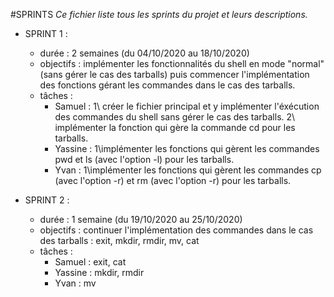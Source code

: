 #SPRINTS
_Ce fichier liste tous les sprints du projet et leurs descriptions._

* SPRINT 1 :
   * durée : 2 semaines (du 04/10/2020 au 18/10/2020)
   * objectifs : implémenter les fonctionnalités du shell en mode "normal" (sans gérer le cas des tarballs) puis commencer l'implémentation des fonctions gérant les commandes dans le cas des tarballs.
   * tâches :
        * Samuel : 1\ créer le fichier principal et y implémenter l'éxécution des commandes du shell sans gérer le cas des tarballs. 2\ implémenter la fonction qui gère la commande cd pour les tarballs.
        * Yassine : 1\implémenter les fonctions qui gèrent les commandes pwd et ls (avec l'option -l) pour les tarballs.
        * Yvan : 1\implémenter les fonctions qui gèrent les commandes cp (avec l'option -r) et rm (avec l'option -r) pour les tarballs.

* SPRINT 2 :
   * durée : 1 semaine (du 19/10/2020 au 25/10/2020)
   * objectifs : continuer l'implémentation des commandes dans le cas des tarballs : exit, mkdir, rmdir, mv, cat
   * tâches :
        * Samuel : exit, cat
        * Yassine : mkdir, rmdir
        * Yvan : mv

